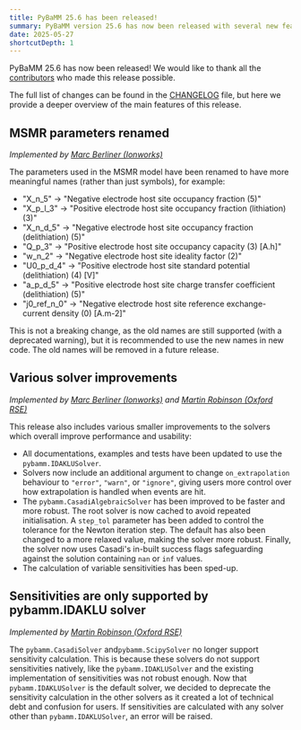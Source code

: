 ```yaml
---
title: PyBaMM 25.6 has been released!
summary: PyBaMM version 25.6 has now been released with several new features and improvements.
date: 2025-05-27
shortcutDepth: 1
---
```


PyBaMM 25.6 has now been released! We would like to thank all the [contributors](https://pybamm.org/teams/) who made this release possible.

The full list of changes can be found in the [CHANGELOG](https://pybamm.org/changelog/) file, but here we provide a deeper overview of the main features of this release.

## MSMR parameters renamed
_Implemented by [Marc Berliner (Ionworks)](https://github.com/MarcBerliner)_

The parameters used in the MSMR model have been renamed to have more meaningful names (rather than just symbols), for example:
- "X_n_5" -> "Negative electrode host site occupancy fraction (5)"
- "X_p_l_3" -> "Positive electrode host site occupancy fraction (lithiation) (3)"
- "X_n_d_5" -> "Negative electrode host site occupancy fraction (delithiation) (5)"
- "Q_p_3" -> "Positive electrode host site occupancy capacity (3) [A.h]"
- "w_n_2" -> "Negative electrode host site ideality factor (2)"
- "U0_p_d_4" -> "Positive electrode host site standard potential (delithiation) (4) [V]"
- "a_p_d_5" -> "Positive electrode host site charge transfer coefficient (delithiation) (5)"
- "j0_ref_n_0" -> "Negative electrode host site reference exchange-current density (0) [A.m-2]"

This is not a breaking change, as the old names are still supported (with a deprecated warning), but it is recommended to use the new names in new code. The old names will be removed in a future release.

## Various solver improvements
_Implemented by [Marc Berliner (Ionworks)](https://github.com/MarcBerliner) and [Martin Robinson (Oxford RSE)](https://github.com/martinjrobins)_

This release also includes various smaller improvements to the solvers which overall improve performance and usability:
- All documentations, examples and tests have been updated to use the `pybamm.IDAKLUSolver`.
- Solvers now include an additional argument to change `on_extrapolation` behaviour to `"error"`, `"warn"`, or `"ignore"`, giving users more control over how extrapolation is handled when events are hit.
- The `pybamm.CasadiAlgebraicSolver` has been improved to be faster and more robust. The root solver is now cached to avoid repeated initialisation. A `step_tol` parameter has been added to control the tolerance for the Newton iteration step. The default has also been changed to a more relaxed value, making the solver more robust. Finally, the solver now uses Casadi's in-built success flags safeguarding against the solution containing `nan` or `inf` values.
- The calculation of variable sensitivities has been sped-up.

## Sensitivities are only supported by pybamm.IDAKLU solver
_Implemented by [Martin Robinson (Oxford RSE)](https://github.com/martinjrobins)_

The `pybamm.CasadiSolver` and`pybamm.ScipySolver` no longer support sensitivity calculation. This is because these solvers do not support sensitivities natively, like the `pybamm.IDAKLUSolver` and the existing implementation of sensitivities was not robust enough. Now that `pybamm.IDAKLUSolver` is the default solver, we decided to deprecate the sensitivity calculation in the other solvers as it created a lot of technical debt and confusion for users. If sensitivities are calculated with any solver other than `pybamm.IDAKLUSolver`, an error will be raised.
